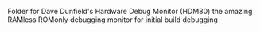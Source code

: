 Folder for Dave Dunfield's Hardware Debug Monitor (HDM80) the amazing RAMless ROMonly debugging monitor for initial build debugging
